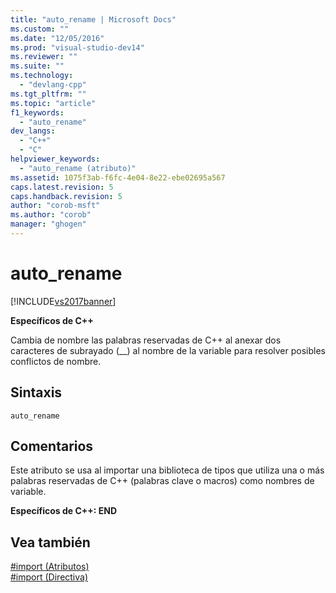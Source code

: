 ```yaml
---
title: "auto_rename | Microsoft Docs"
ms.custom: ""
ms.date: "12/05/2016"
ms.prod: "visual-studio-dev14"
ms.reviewer: ""
ms.suite: ""
ms.technology: 
  - "devlang-cpp"
ms.tgt_pltfrm: ""
ms.topic: "article"
f1_keywords: 
  - "auto_rename"
dev_langs: 
  - "C++"
  - "C"
helpviewer_keywords: 
  - "auto_rename (atributo)"
ms.assetid: 1075f3ab-f6fc-4e04-8e22-ebe02695a567
caps.latest.revision: 5
caps.handback.revision: 5
author: "corob-msft"
ms.author: "corob"
manager: "ghogen"
---
```

# auto_rename
[!INCLUDE[vs2017banner](../assembler/inline/includes/vs2017banner.md)]

**Específicos de C\+\+**  
  
 Cambia de nombre las palabras reservadas de C\+\+ al anexar dos caracteres de subrayado \(\_\_\) al nombre de la variable para resolver posibles conflictos de nombre.  
  
## Sintaxis  
  
```  
auto_rename  
```  
  
## Comentarios  
 Este atributo se usa al importar una biblioteca de tipos que utiliza una o más palabras reservadas de C\+\+ \(palabras clave o macros\) como nombres de variable.  
  
 **Específicos de C\+\+: END**  
  
## Vea también  
 [\#import \(Atributos\)](../preprocessor/hash-import-attributes-cpp.md)   
 [\#import \(Directiva\)](../preprocessor/hash-import-directive-cpp.md)